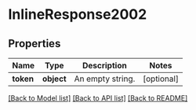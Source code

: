 # InlineResponse2002

## Properties
Name | Type | Description | Notes
------------ | ------------- | ------------- | -------------
**token** | **object** | An empty string. | [optional] 

[[Back to Model list]](../README.md#documentation-for-models) [[Back to API list]](../README.md#documentation-for-api-endpoints) [[Back to README]](../README.md)

